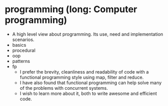 # programming (long: Computer programming)
- A high level view about programming. Its use, need and implementation scenarios.
- basics
- procedural
- oop
- patterns
- fp
  - I prefer the brevity, cleanliness and readability of code with a functional programming style using map, filter and reduce.
  - I have also found that functional programming can help solve many of the problems with concurrent systems.
  - I wish to learn more about it, both to write awesome and efficient code.
